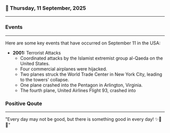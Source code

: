 ### 📅 Thursday, 11 September, 2025
------
### Events
------
Here are some key events that have occurred on September 11 in the USA:

- **2001:** Terrorist Attacks
  - Coordinated attacks by the Islamist extremist group al-Qaeda on the United States.
  - Four commercial airplanes were hijacked.
  - Two planes struck the World Trade Center in New York City, leading to the towers' collapse.
  - One plane crashed into the Pentagon in Arlington, Virginia.
  - The fourth plane, United Airlines Flight 93, crashed into
### Positive Qoute
------
"Every day may not be good, but there is something good in every day! ✨🌼😊"
